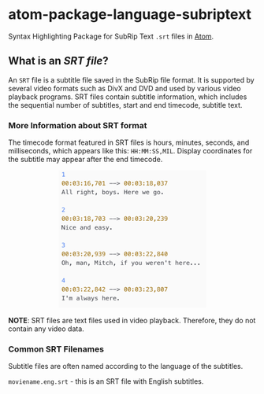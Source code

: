 # atom-package-language-subriptext

Syntax Highlighting Package for SubRip Text `.srt` files in [Atom](https://atom.io).

## What is an *SRT file*?

An `SRT` file is a subtitle file saved in the SubRip file format. It is supported by several video formats such as DivX and DVD and used by various video playback programs. SRT files contain subtitle information, which includes the sequential number of subtitles, start and end timecode, subtitle text.

### More Information about SRT format

The timecode format featured in SRT files is hours, minutes, seconds, and milliseconds, which appears like this: `HH:MM:SS,MIL`. Display coordinates for the subtitle may appear after the end timecode.

<p align="center"><img src="images/sample.png" width=300px height=280px alt="sample"></p>

**NOTE**: SRT files are text files used in video playback. Therefore, they do not contain any video data.

### Common SRT Filenames

Subtitle files are often named according to the language of the subtitles.

`moviename.eng.srt` - this is an SRT file with English subtitles.
